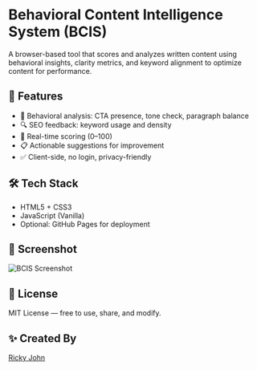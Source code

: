 
# Behavioral Content Intelligence System (BCIS)

A browser-based tool that scores and analyzes written content using behavioral insights, clarity metrics, and keyword alignment to optimize content for performance.

## 🚀 Features

- 🧠 Behavioral analysis: CTA presence, tone check, paragraph balance
- 🔍 SEO feedback: keyword usage and density
- 🧾 Real-time scoring (0–100)
- 📋 Actionable suggestions for improvement
- ✅ Client-side, no login, privacy-friendly

## 🛠️ Tech Stack

- HTML5 + CSS3
- JavaScript (Vanilla)
- Optional: GitHub Pages for deployment

## 📸 Screenshot

![BCIS Screenshot](./assets/screenshot.png)

## 📄 License

MIT License — free to use, share, and modify.

## ✨ Created By

[Ricky John](https://github.com/rickyjohn-dev)

